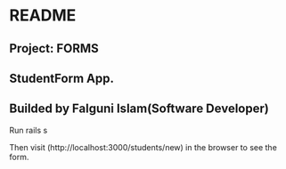 
# README
## Project: FORMS
## StudentForm App.

## Builded by Falguni Islam(Software Developer)


 Run rails s

Then visit (http://localhost:3000/students/new) in the browser to see the form.

